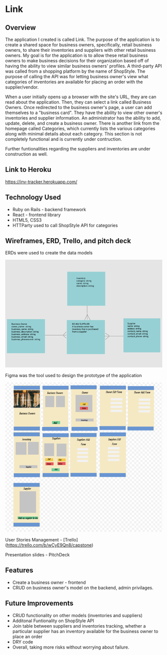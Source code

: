 # Link
 
## Overview

The application I created is called Link.  The purpose of the application is to create a shared space for business owners, specifically, retail business owners, to share their inventories and suppliers with other retail business owners.  My goal is for the application is to allow these retail business owners to make business decisions for their organization based off of having the ability to view similar business owners' profiles.  A third-party API was called from a shopping platform by the name of ShopStyle.  The purpose of calling the API was for letting business owner's view what categories of inventories are available for placing an order with the supplier/vendor.  

When a user initially opens up a browser with the site's URL, they are can read about the application.  Then, they can select a link called Business Owners.  Once redirected to the business owner's page, a user can add themselves to a "business card".  They have the ability to view other owner's inventories and supplier information.  An administrator has the ability to add, update, delete, and create a business owner.  There is another link from the homepage called Categories, which currently lists the various categories along with minimal details about each category.  This section is not completely functional and is currently under contruction.  

Further funtionalities regarding the suppliers and inventories are under construction as well.

## Link to Heroku

https://inv-tracker.herokuapp.com/


## Technology Used

* Ruby on Rails - backend framework
* React - frontend library
* HTML5, CSS3
* HTTParty used to call ShopStyle API for categories


## Wireframes, ERD, Trello, and pitch deck

ERDs were used to create the data models

![ERD](https://github.com/SupriyaY/inv_tracker/blob/master/Screen%20Shot%202018-03-01%20at%201.48.10%20AM.png)


Figma was the tool used to design the prototype of the application

![Wireframe](https://github.com/SupriyaY/inv_tracker/blob/master/Screen%20Shot%202018-03-01%20at%201.47.49%20AM.png)


User Stories Management - [Trello] (https://trello.com/b/wCyE9Qn8/capstone)

Presentation slides - PitchDeck

## Features

* Create a business owner - frontend
* CRUD on business owner's model on the backend, admin privilages.

## Future Improvements

* CRUD functionality on other models (inventories and suppliers)
* Additonal Funtionality on ShopStyle API
* Join table between suppliers and inventories tracking, whether a particular supplier has an inventory available for the business owner to place an order
* DRY code
* Overall, taking more risks without worrying about failure.